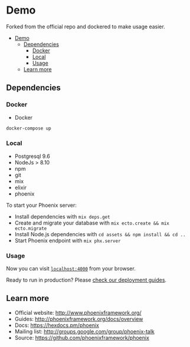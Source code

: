 # Demo

Forked from the official repo and dockered to make usage easier.

- [Demo](#demo)
  - [Dependencies](#dependencies)
    - [Docker](#docker)
    - [Local](#local)
    - [Usage](#usage)
  - [Learn more](#learn-more)

## Dependencies

### Docker

- Docker

```bash
docker-compose up
```

### Local

- Postgresql 9.6
- NodeJs > 8.10
- npm
- git
- mix
- elixir
- phoenix


To start your Phoenix server:

- Install dependencies with `mix deps.get`
- Create and migrate your database with `mix ecto.create && mix ecto.migrate`
- Install Node.js dependencies with `cd assets && npm install && cd ..`
- Start Phoenix endpoint with `mix phx.server`

### Usage

Now you can visit [`localhost:4000`](http://localhost:4000) from your browser.

Ready to run in production? Please [check our deployment guides](https://hexdocs.pm/phoenix/deployment.html).

## Learn more

- Official website: http://www.phoenixframework.org/
- Guides: http://phoenixframework.org/docs/overview
- Docs: https://hexdocs.pm/phoenix
- Mailing list: http://groups.google.com/group/phoenix-talk
- Source: https://github.com/phoenixframework/phoenix
